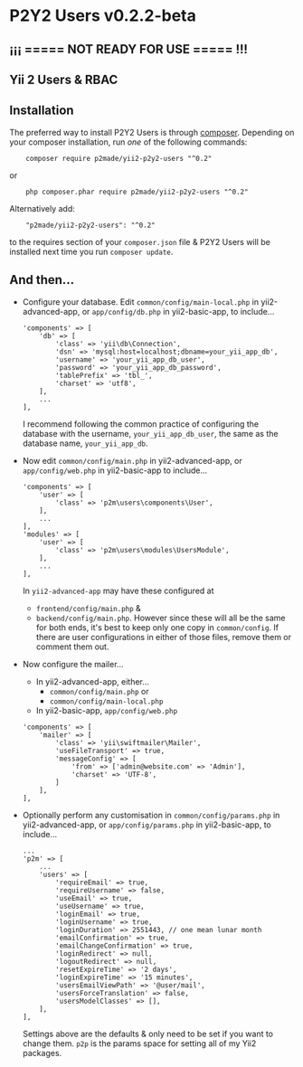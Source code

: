 P2Y2 Users v0.2.2-beta
==========

## ¡¡¡ ===== NOT READY FOR USE ===== !!!

## Yii 2 Users & RBAC

## Installation

The preferred way to install P2Y2 Users is through
[composer](http://getcomposer.org/download/). Depending on your composer
installation, run *one* of the following commands:

```
	composer require p2made/yii2-p2y2-users "^0.2"
```

or

```
	php composer.phar require p2made/yii2-p2y2-users "^0.2"
```

Alternatively add:

```
	"p2made/yii2-p2y2-users": "^0.2"
```

to the requires section of your `composer.json` file & P2Y2 Users will be
installed next time you run `composer update`.



And then...
-----------

*	Configure your database. Edit
	`common/config/main-local.php` in yii2-advanced-app, or
	`app/config/db.php` in yii2-basic-app, to include...

	```
	'components' => [
		'db' => [
			'class' => 'yii\db\Connection',
			'dsn' => 'mysql:host=localhost;dbname=your_yii_app_db',
			'username' => 'your_yii_app_db_user',
			'password' => 'your_yii_app_db_password',
			'tablePrefix' => 'tbl_',
			'charset' => 'utf8',
		],
		...
	],
	```

	I recommend following the common practice of configuring the database with the username, `your_yii_app_db_user`, the same as the database name, `your_yii_app_db`.

*	Now edit `common/config/main.php` in yii2-advanced-app, or `app/config/web.php` in yii2-basic-app
to include...

	```
	'components' => [
		'user' => [
			'class' => 'p2m\users\components\User',
		],
		...
	],
	'modules' => [
		'user' => [
			'class' => 'p2m\users\modules\UsersModule',
		],
		...
	],
	```

	In `yii2-advanced-app` may have these configured at
	- `frontend/config/main.php` &
	- `backend/config/main.php`.
	However since these will all be the same for both ends,
	it's best to keep only one copy in `common/config`. If there are user configurations in either of those files, remove them or comment them out.

*	Now configure the mailer...
	- In yii2-advanced-app, either...
		+ `common/config/main.php` or
		+ `common/config/main-local.php`
	- In yii2-basic-app, `app/config/web.php`

	```
	'components' => [
		'mailer' => [
			'class' => 'yii\swiftmailer\Mailer',
			'useFileTransport' => true,
			'messageConfig' => [
				'from' => ['admin@website.com' => 'Admin'],
				'charset' => 'UTF-8',
			]
		],
	],
	```

*	Optionally perform any customisation in
	`common/config/params.php` in yii2-advanced-app, or
	`app/config/params.php` in yii2-basic-app, to include...

	```
	...
	'p2m' => [
		...
		'users' => [
			'requireEmail' => true,
			'requireUsername' => false,
			'useEmail' => true,
			'useUsername' => true,
			'loginEmail' => true,
			'loginUsername' => true,
			'loginDuration' => 2551443, // one mean lunar month
			'emailConfirmation' => true,
			'emailChangeConfirmation' => true,
			'loginRedirect' => null,
			'logoutRedirect' => null,
			'resetExpireTime' => '2 days',
			'loginExpireTime' => '15 minutes',
			'usersEmailViewPath' => '@user/mail',
			'usersForceTranslation' => false,
			'usersModelClasses' => [],
		],
	],
	```

	Settings above are the defaults & only need to be set if you want to change them.
	`p2p` is the params space for setting all of my Yii2 packages.

